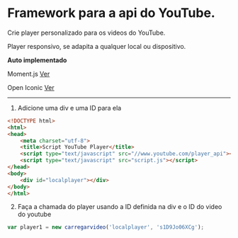 # Framework para a api do YouTube.
Crie player personalizado para os videos do YouTube.

Player responsivo, se adapita a qualquer local ou dispositivo.

**Auto implementado**

Moment.js [Ver](https://momentjs.com)

Open Iconic [Ver](https://useiconic.com)

------

1. Adicione uma div e uma ID para ela

```html
<!DOCTYPE html>
<html>
<head>
	<meta charset="utf-8">
	<title>Script YouTube Player</title>
	<script type="text/javascript" src="//www.youtube.com/player_api"></script>
	<script type="text/javascript" src="script.js"></script>
</head>
<body>
	<div id="localplayer"></div>
</body>
</html>
```

2. Faça a chamada do player usando a ID definida na div e o ID do video do youtube

```javascript
var player1 = new carregarvideo('localplayer', 's1D9Jo06XCg');
```

